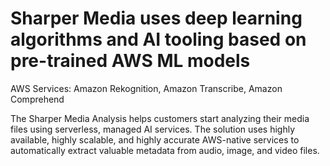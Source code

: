 # Sharper Media uses deep learning algorithms and AI tooling based on pre-trained AWS ML models

AWS Services:
Amazon Rekognition,
Amazon Transcribe,
Amazon Comprehend

The Sharper Media Analysis helps customers start analyzing their media files using serverless, managed AI services. The solution uses highly available, highly scalable, and highly accurate AWS-native services to automatically extract valuable metadata from audio, image, and video files.
